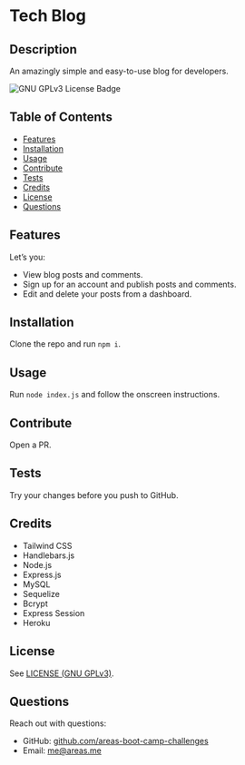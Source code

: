 # Tech Blog
## Description
An amazingly simple and easy-to-use blog for developers.

<!-- if appropriate, add a screenshot ![image-alt](image-url) -->

![GNU GPLv3 License Badge](https://img.shields.io/github/license/areas-boot-camp-challenges/14-tech-blog)


## Table of Contents
- [Features](#features)
- [Installation](#installation)
- [Usage](#usage)
- [Contribute](#contribute)
- [Tests](#tests)
- [Credits](#credits)
- [License](#license)
- [Questions](#questions)


## Features
Let’s you:
- View blog posts and comments.
- Sign up for an account and publish posts and comments.
- Edit and delete your posts from a dashboard.


## Installation
Clone the repo and run `npm i`.


## Usage
Run `node index.js` and follow the onscreen instructions.


## Contribute
Open a PR.


## Tests
Try your changes before you push to GitHub.


## Credits
- Tailwind CSS
- Handlebars.js
- Node.js
- Express.js
- MySQL
- Sequelize
- Bcrypt
- Express Session
- Heroku


## License
See [LICENSE (GNU GPLv3)](./LICENSE).


## Questions
Reach out with questions:

- GitHub: [github.com/areas-boot-camp-challenges](https://github.com/areas-boot-camp-challenges)
- Email: [me@areas.me](mailto:me@areas.me)
